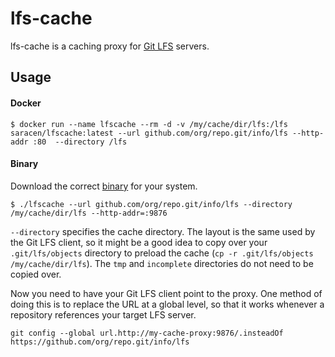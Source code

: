 # lfs-cache

lfs-cache is a caching proxy for [Git LFS](https://git-lfs.github.com/) servers.

## Usage

#### Docker

```
$ docker run --name lfscache --rm -d -v /my/cache/dir/lfs:/lfs saracen/lfscache:latest --url github.com/org/repo.git/info/lfs --http-addr :80  --directory /lfs
```

#### Binary

Download the correct [binary](https://github.com/saracen/lfscache/releases) for your system.

```
$ ./lfscache --url github.com/org/repo.git/info/lfs --directory /my/cache/dir/lfs --http-addr=:9876
```

`--directory` specifies the cache directory. The layout is the same used by the
Git LFS client, so it might be a good idea to copy over your `.git/lfs/objects`
directory to preload the cache (`cp -r .git/lfs/objects /my/cache/dir/lfs`).
The `tmp` and `incomplete` directories do not need to be copied over.

Now you need to have your Git LFS client point to the proxy. One method of
doing this is to replace the URL at a global level, so that it works whenever
a repository references your target LFS server.

```
git config --global url.http://my-cache-proxy:9876/.insteadOf https://github.com/org/repo.git/info/lfs
```
